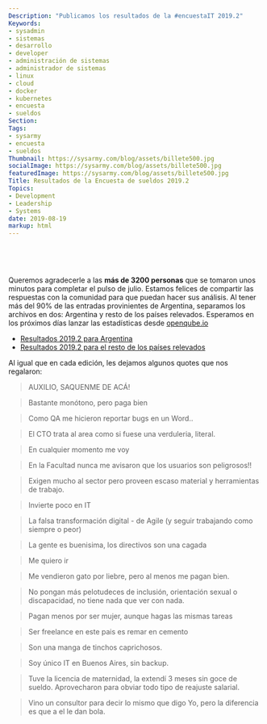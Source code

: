 ```yaml
---
Description: "Publicamos los resultados de la #encuestaIT 2019.2"
Keywords:
- sysadmin 
- sistemas
- desarrollo
- developer
- administración de sistemas
- administrador de sistemas
- linux
- cloud
- docker
- kubernetes
- encuesta
- sueldos
Section: 
Tags:
- sysarmy
- encuesta
- sueldos
Thumbnail: https://sysarmy.com/blog/assets/billete500.jpg
socialImage: https://sysarmy.com/blog/assets/billete500.jpg
featuredImage: https://sysarmy.com/blog/assets/billete500.jpg
Title: Resultados de la Encuesta de sueldos 2019.2
Topics:
- Development
- Leadership
- Systems
date: 2019-08-19
markup: html
---
```

<p>&nbsp;</p>
<p>&nbsp;</p>

<p>Queremos agradecerle a las <strong>más de 3200 personas</strong> que se tomaron unos minutos para completar el pulso de julio. Estamos felices de compartir las respuestas con la comunidad para que puedan hacer sus análisis. Al tener más del 90% de las entradas provinientes de Argentina, separamos los archivos en dos: Argentina y resto de los países relevados. Esperamos en los próximos días lanzar las estadísticas desde <a href="https://openqube.io">openqube.io</a></p>

<ul>
  <li><a href="https://bit.ly/sueldos20192arg">Resultados 2019.2 para Argentina</a></li>
  <li><a href="https://bit.ly/sueldos20192latam">Resultados 2019.2 para el resto de los países relevados</a></li>
</ul>

Al igual que en cada edición, les dejamos algunos quotes que nos regalaron:
<blockquote><p>AUXILIO, SAQUENME DE ACÁ!</p></blockquote>
<blockquote><p>Bastante monótono, pero paga bien</p></blockquote>
<blockquote><p>Como QA me hicieron reportar bugs en un Word..</p></blockquote>
<blockquote><p>El CTO trata al area como si fuese una verduleria, literal.</p></blockquote>
<blockquote><p>En cualquier momento me voy </p></blockquote>
<blockquote><p>En la Facultad nunca me avisaron que los usuarios son peligrosos!!</p></blockquote>
<blockquote><p>Exigen mucho al sector pero proveen escaso material y herramientas de trabajo.</p></blockquote>
<blockquote><p>Invierte poco en IT</p></blockquote>
<blockquote><p>La falsa transformación digital - de Agile (y seguir trabajando como siempre o peor)</p></blockquote>
<blockquote><p>La gente es buenisima, los directivos son una cagada</p></blockquote>
<blockquote><p>Me quiero ir</p></blockquote>
<blockquote><p>Me vendieron gato por liebre, pero al menos me pagan bien.</p></blockquote>
<blockquote><p>No pongan más pelotudeces de inclusión, orientación sexual o discapacidad, no tiene nada que ver con nada.</p></blockquote>
<blockquote><p>Pagan menos por ser mujer, aunque hagas las mismas tareas</p></blockquote>
<blockquote><p>Ser freelance en este pais es remar en cemento</p></blockquote>
<blockquote><p>Son una manga de tinchos caprichosos.</p></blockquote>
<blockquote><p>Soy único IT en Buenos Aires, sin backup.</p></blockquote>
<blockquote><p>Tuve la licencia de maternidad, la extendí 3 meses sin goce de sueldo. Aprovecharon para obviar todo tipo de reajuste salarial.</p></blockquote>
<blockquote><p>Vino un consultor para decir lo mismo que digo Yo, pero la diferencia es que a el le dan bola.</p></blockquote>
